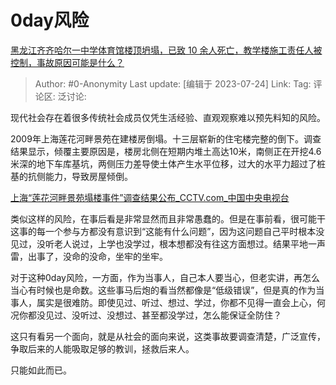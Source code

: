 # 0day风险
[黑龙江齐齐哈尔一中学体育馆楼顶坍塌，已致 10 余人死亡，教学楼施工责任人被控制，事故原因可能是什么？](https://www.zhihu.com/question/613585807/answer/3133205896)

> Author: #0-Anonymity
> Last update: [编辑于 2023-07-24]
> Link:
> Tag:
> 评论区:
> 泛讨论:

现代社会存在着很多传统社会成员仅凭生活经验、直观观察难以预先料知的风险。

2009年上海莲花河畔景苑在建楼房倒塌。十三层崭新的住宅楼完整的倒下。调查结果显示，倾覆主要原因是，楼房北侧在短期内堆土高达10米，南侧正在开挖4.6米深的地下车库基坑，两侧压力差导使土体产生水平位移，过大的水平力超过了桩基的抗侧能力，导致房屋倾倒。

[上海“莲花河畔景苑塌楼事件”调查结果公布\_CCTV.com\_中国中央电视台](https://link.zhihu.com/?target=http%3A//finance.cctv.com/20090703/105882.shtml)

类似这样的风险，在事后看是非常显然而且非常愚蠢的。但是在事前看，很可能干这事的每一个参与方都没有意识到“这能有什么问题”，因为这问题自己平时根本没见过，没听老人说过，上学也没学过，根本想都没有往这方面想过。结果平地一声雷，出事了，没命的没命，坐牢的坐牢。

对于这种0day风险，一方面，作为当事人，自己本人要当心，但老实讲，再怎么当心有时候也是命数。这些事马后炮的看当然都像是“低级错误”，但是真的作为当事人，属实是很难防。即使见过、听过、想过、学过，你都不见得一直会上心，何况你都没见过、没听过、没想过、甚至都没学过，怎么能保证全防住？

这只有看另一个面向，就是从社会的面向来说，这类事故要调查清楚，广泛宣传，争取后来的人能吸取足够的教训，拯救后来人。

只能如此而已。